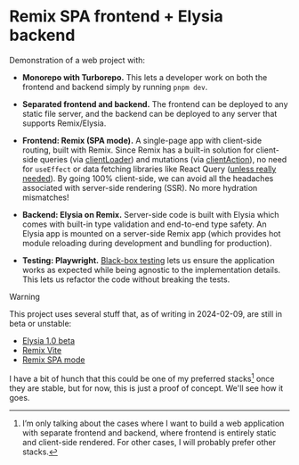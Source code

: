 # Remix SPA frontend + Elysia backend

Demonstration of a web project with:

- **Monorepo with Turborepo.** This lets a developer work on both the frontend and backend simply by running `pnpm dev`.

- **Separated frontend and backend.** The frontend can be deployed to any static file server, and the backend can be deployed to any server that supports Remix/Elysia.

- **Frontend: Remix (SPA mode).** A single-page app with client-side routing, built with Remix. Since Remix has a built-in solution for client-side queries (via [clientLoader](https://remix.run/docs/en/main/route/client-loader)) and mutations (via [clientAction](https://remix.run/docs/en/main/route/client-action)), no need for `useEffect` or data fetching libraries like React Query ([unless really needed](https://remix.run/docs/en/main/discussion/state-management#understanding-state-management-in-react)). By going 100% client-side, we can avoid all the headaches associated with server-side rendering (SSR). No more hydration mismatches!

- **Backend: Elysia on Remix.** Server-side code is built with Elysia which comes with built-in type validation and end-to-end type safety. An Elysia app is mounted on a server-side Remix app (which provides hot module reloading during development and bundling for production).

- **Testing: Playwright.** [Black-box testing](https://www.youtube.com/watch?v=vbIWSwz8NxQ) lets us ensure the application works as expected while being agnostic to the implementation details. This lets us refactor the code without breaking the tests.

> [!WARNING]
>
> This project uses several stuff that, as of writing in 2024-02-09, are still in beta or unstable:
>
> - [Elysia 1.0 beta](https://github.com/elysiajs/elysia/pull/465)
> - [Remix Vite](https://remix.run/docs/en/main/future/vite)
> - [Remix SPA mode](https://remix.run/docs/en/main/future/spa-mode)
>
> I have a bit of hunch that this could be one of my preferred stacks[^prefer] once they are stable, but for now, this is just a proof of concept. We'll see how it goes.

[^prefer]: I’m only talking about the cases where I want to build a web application with separate frontend and backend, where frontend is entirely static and client-side rendered. For other cases, I will probably prefer other stacks.
